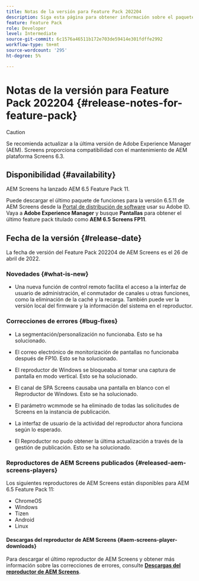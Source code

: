 ```yaml
---
title: Notas de la versión para Feature Pack 202204
description: Siga esta página para obtener información sobre el paquete de funciones 202204 de AEM Screens, publicado el 26 de abril de 2022.
feature: Feature Pack
role: Developer
level: Intermediate
source-git-commit: 6c1576a46511b172e703de59414e301fdffe2992
workflow-type: tm+mt
source-wordcount: '295'
ht-degree: 5%

---
```


# Notas de la versión para Feature Pack 202204 {#release-notes-for-feature-pack}

>[!CAUTION]
>Se recomienda actualizar a la última versión de Adobe Experience Manager (AEM). Screens proporciona compatibilidad con el mantenimiento de AEM plataforma Screens 6.3.

## Disponibilidad {#availability}

AEM Screens ha lanzado AEM 6.5 Feature Pack 11.

Puede descargar el último paquete de funciones para la versión 6.5.11 de AEM Screens desde la [Portal de distribución de software](https://experience.adobe.com/#/downloads/content/software-distribution/es/aem.html) usar su Adobe ID. Vaya a **Adobe Experience Manager** y busque **Pantallas** para obtener el último feature pack titulado como **AEM 6.5 Screens FP11**.

## Fecha de la versión {#release-date}

La fecha de versión del Feature Pack 202204 de AEM Screens es el 26 de abril de 2022.

### Novedades {#what-is-new}

* Una nueva función de control remoto facilita el acceso a la interfaz de usuario de administración, el conmutador de canales u otras funciones, como la eliminación de la caché y la recarga. También puede ver la versión local del firmware y la información del sistema en el reproductor.

### Correcciones de errores {#bug-fixes}

* La segmentación/personalización no funcionaba. Esto se ha solucionado.

* El correo electrónico de monitorización de pantallas no funcionaba después de FP10. Esto se ha solucionado.

* El reproductor de Windows se bloqueaba al tomar una captura de pantalla en modo vertical. Esto se ha solucionado.

* El canal de SPA Screens causaba una pantalla en blanco con el Reproductor de Windows. Esto se ha solucionado.

* El parámetro wcmmode se ha eliminado de todas las solicitudes de Screens en la instancia de publicación.

* La interfaz de usuario de la actividad del reproductor ahora funciona según lo esperado.

* El Reproductor no pudo obtener la última actualización a través de la gestión de publicación. Esto se ha solucionado.

### Reproductores de AEM Screens publicados {#released-aem-screens-players}

Los siguientes reproductores de AEM Screens están disponibles para AEM 6.5 Feature Pack 11:

* ChromeOS
* Windows
* Tizen
* Android
* Linux

#### Descargas del reproductor de AEM Screens  {#aem-screens-player-downloads}

Para descargar el último reproductor de AEM Screens y obtener más información sobre las correcciones de errores, consulte **[Descargas del reproductor de AEM Screens](https://download.macromedia.com/screens/index.html)**.
